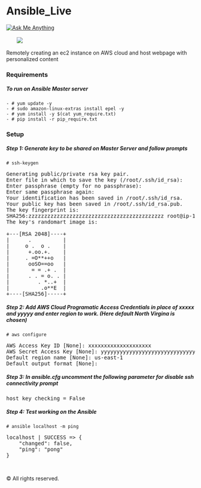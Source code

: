 # Ansible_Live
<a href="mailto:aditya_ag2301@yahoo.in"> ![Ask Me Anything](https://img.shields.io/badge/Ask%20me-anything-1abc9c.svg?longCache=true&style=plastic)</a>&emsp;&emsp;&emsp;&emsp;&emsp;&emsp;&emsp;&emsp;&emsp;&emsp;&emsp;&emsp;&emsp;&emsp;&emsp;&emsp;&emsp;&emsp;&emsp;&emsp;&emsp;&emsp;&emsp;&emsp;&emsp;&emsp;&emsp;&emsp;&emsp;&emsp;&emsp;&emsp;&emsp;&emsp;&emsp;&emsp;&emsp;&emsp;<a href="https://github.com/boudhayan-dev/Automatic-Waste-Segregator/tree/v.01"><img src="https://img.shields.io/badge/Version-0.1-brightgreen.svg?longCache=true&style=for-the-badge"></a>
<br>

Remotely creating an ec2 instance on AWS cloud and host webpage with personalized content


### Requirements
##### To run on Ansible Master server
```
- # yum update -y
- # sudo amazon-linux-extras install epel -y
- # yum install -y $(cat yum_require.txt)
- # pip install -r pip_require.txt
```
### Setup
##### Step 1: Generate key to be shared on Master Server and follow prompts

```
# ssh-keygen
```
<pre>
Generating public/private rsa key pair.
Enter file in which to save the key (/root/.ssh/id_rsa):
Enter passphrase (empty for no passphrase):
Enter same passphrase again:
Your identification has been saved in /root/.ssh/id_rsa.
Your public key has been saved in /root/.ssh/id_rsa.pub.
The key fingerprint is:
SHA256:zzzzzzzzzzzzzzzzzzzzzzzzzzzzzzzzzzzzzzzzzzz root@ip-172-31-95-0.ec2.internal
The key's randomart image is:

+---[RSA 2048]----+
|      .          |
|     o .  o .    |
|      +.oo.+.    |
|     . =O**++o   |
|      ooSO==oo   |
|       = = .+ .  |
|      . . = o. . |
|         . *..+  |
|          .o**E  |
+----[SHA256]-----+
</pre>

##### Step 2: Add AWS Cloud Programatic Access Credentials in place of xxxxx and yyyyy and enter region to work. (Here default North Virgina is chosen)

```
# aws configure
```
<pre>
AWS Access Key ID [None]: xxxxxxxxxxxxxxxxxxxx
AWS Secret Access Key [None]: yyyyyyyyyyyyyyyyyyyyyyyyyyyyyyyyyyyyyyyy
Default region name [None]: us-east-1
Default output format [None]:
</pre>

##### Step 3: In ansible.cfg uncomment the following parameter for disable ssh connectivity prompt
<pre>
host_key_checking = False
</pre>

##### Step 4: Test working on the Ansible

```
# ansible localhost -m ping
```
<pre>
localhost | SUCCESS => {
    "changed": false,
    "ping": "pong"
}
</pre>


<br>


© All rights reserved.
